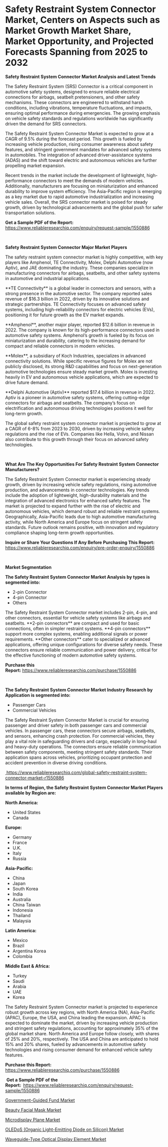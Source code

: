 <p><h1>Safety Restraint System Connector Market, Centers on Aspects such as Market Growth Market Share, Market Opportunity, and Projected Forecasts Spanning from 2025 to 2032</h1></p><p><strong>Safety Restraint System Connector Market Analysis and Latest Trends</strong></p>
<p><p>The Safety Restraint System (SRS) Connector is a critical component in automotive safety systems, designed to ensure reliable electrical connections for airbags, seatbelt pretensioners, and other safety mechanisms. These connectors are engineered to withstand harsh conditions, including vibrations, temperature fluctuations, and impacts, ensuring optimal performance during emergencies. The growing emphasis on vehicle safety standards and regulations worldwide has significantly driven the demand for SRS connectors.</p><p>The Safety Restraint System Connector Market is expected to grow at a CAGR of 9.5% during the forecast period. This growth is fueled by increasing vehicle production, rising consumer awareness about safety features, and stringent government mandates for advanced safety systems in automobiles. The integration of advanced driver-assistance systems (ADAS) and the shift toward electric and autonomous vehicles are further propelling market expansion.</p><p>Recent trends in the market include the development of lightweight, high-performance connectors to meet the demands of modern vehicles. Additionally, manufacturers are focusing on miniaturization and enhanced durability to improve system efficiency. The Asia-Pacific region is emerging as a key market due to rapid automotive industrialization and increasing vehicle sales. Overall, the SRS connector market is poised for steady growth, driven by technological advancements and the global push for safer transportation solutions.</p></p>
<p><strong>Get a Sample PDF of the Report:&nbsp;</strong> <a href="https://www.reliableresearchiq.com/enquiry/request-sample/1550886?utm_campaign=1900&utm_medium=2&utm_source=Github&utm_content=ia&utm_term=23012025&utm_id=safety-restraint-system-connector">https://www.reliableresearchiq.com/enquiry/request-sample/1550886</a></p>
<p>&nbsp;</p>
<p><strong>Safety Restraint System Connector Major Market Players</strong></p>
<p><p>The safety restraint system connector market is highly competitive, with key players like Amphenol, TE Connectivity, Molex, Delphi Automotive (now Aptiv), and JAE dominating the industry. These companies specialize in manufacturing connectors for airbags, seatbelts, and other safety systems in automotive and industrial applications.</p><p>**TE Connectivity** is a global leader in connectors and sensors, with a strong presence in the automotive sector. The company reported sales revenue of $16.3 billion in 2022, driven by its innovative solutions and strategic partnerships. TE Connectivity focuses on advanced safety systems, including high-reliability connectors for electric vehicles (EVs), positioning it for future growth as the EV market expands.</p><p>**Amphenol**, another major player, reported $12.6 billion in revenue in 2022. The company is known for its high-performance connectors used in automotive safety systems. Amphenol’s growth is fueled by its focus on miniaturization and durability, catering to the increasing demand for compact and reliable connectors in modern vehicles.</p><p>**Molex**, a subsidiary of Koch Industries, specializes in advanced connectivity solutions. While specific revenue figures for Molex are not publicly disclosed, its strong R&D capabilities and focus on next-generation automotive technologies ensure steady market growth. Molex is investing heavily in EV and autonomous vehicle applications, which are expected to drive future demand.</p><p>**Delphi Automotive (Aptiv)** reported $17.4 billion in revenue in 2022. Aptiv is a pioneer in automotive safety systems, offering cutting-edge connectors for airbags and seatbelts. The company’s focus on electrification and autonomous driving technologies positions it well for long-term growth.</p><p>The global safety restraint system connector market is projected to grow at a CAGR of 6-8% from 2023 to 2030, driven by increasing vehicle safety regulations and the rise of EVs. Companies like Hella, Volvo, and Nissan also contribute to this growth through their focus on advanced safety technologies.</p></p>
<p>&nbsp;</p>
<p><strong>What Are The Key Opportunities For Safety Restraint System Connector Manufacturers?</strong></p>
<p><p>The Safety Restraint System Connector market is experiencing steady growth, driven by increasing vehicle safety regulations, rising automotive production, and advancements in connector technologies. Key trends include the adoption of lightweight, high-durability materials and the integration of advanced electronics for enhanced safety features. The market is projected to expand further with the rise of electric and autonomous vehicles, which demand robust and reliable restraint systems. Geographically, Asia-Pacific leads due to high automotive manufacturing activity, while North America and Europe focus on stringent safety standards. Future outlook remains positive, with innovation and regulatory compliance shaping long-term growth opportunities.</p></p>
<p><strong>Inquire or Share Your Questions If Any Before Purchasing This Report:</strong> <a href="https://www.reliableresearchiq.com/enquiry/pre-order-enquiry/1550886?utm_campaign=1900&utm_medium=2&utm_source=Github&utm_content=ia&utm_term=23012025&utm_id=safety-restraint-system-connector">https://www.reliableresearchiq.com/enquiry/pre-order-enquiry/1550886</a></p>
<p>&nbsp;</p>
<p><strong>Market Segmentation</strong></p>
<p><strong>The Safety Restraint System Connector Market Analysis by types is segmented into:</strong></p>
<p><ul><li>2-pin Connector</li><li>4-pin Connector</li><li>Others</li></ul></p>
<p><p>The Safety Restraint System Connector market includes 2-pin, 4-pin, and other connectors, essential for vehicle safety systems like airbags and seatbelts. **2-pin connectors** are compact and used for basic connections, often in simpler restraint systems. **4-pin connectors** support more complex systems, enabling additional signals or power requirements. **Other connectors** cater to specialized or advanced applications, offering unique configurations for diverse safety needs. These connectors ensure reliable communication and power delivery, critical for the effective functioning of modern automotive safety systems.</p></p>
<p><strong>Purchase this Report:&nbsp;</strong><a href="https://www.reliableresearchiq.com/purchase/1550886?utm_campaign=1900&utm_medium=2&utm_source=Github&utm_content=ia&utm_term=23012025&utm_id=safety-restraint-system-connector">https://www.reliableresearchiq.com/purchase/1550886</a></p>
<p>&nbsp;</p>
<p><strong>The Safety Restraint System Connector Market Industry Research by Application is segmented into:</strong></p>
<p><ul><li>Passenger Cars</li><li>Commercial Vehicles</li></ul></p>
<p><p>The Safety Restraint System Connector Market is crucial for ensuring passenger and driver safety in both passenger cars and commercial vehicles. In passenger cars, these connectors secure airbags, seatbelts, and sensors, enhancing crash protection. For commercial vehicles, they play a vital role in safeguarding drivers and cargo, especially in long-haul and heavy-duty operations. The connectors ensure reliable communication between safety components, meeting stringent safety standards. Their application spans across vehicles, prioritizing occupant protection and accident prevention in diverse driving conditions.</p></p>
<p><a href="https://www.reliableresearchiq.com/global-safety-restraint-system-connector-market-r1550886?utm_campaign=1900&utm_medium=2&utm_source=Github&utm_content=ia&utm_term=23012025&utm_id=safety-restraint-system-connector">&nbsp;https://www.reliableresearchiq.com/global-safety-restraint-system-connector-market-r1550886</a></p>
<p><strong>In terms of Region, the Safety Restraint System Connector Market Players available by Region are:</strong></p>
<p>
    <p> <strong> North America: </strong>
        <ul>
            <li>United States</li>
            <li>Canada</li>
        </ul>
        </p> 
    <p> <strong> Europe: </strong>
        <ul>
            <li>Germany</li>
            <li>France</li>
            <li>U.K.</li>
            <li>Italy</li>
            <li>Russia</li>
        </ul>
        </p> 
    <p> <strong> Asia-Pacific: </strong>
        <ul>
            <li>China</li>
            <li>Japan</li>
            <li>South Korea</li>
            <li>India</li>
            <li>Australia</li>
            <li>China Taiwan</li>
            <li>Indonesia</li>
            <li>Thailand</li>
            <li>Malaysia</li>
        </ul>
        </p> 
    <p> <strong> Latin America: </strong>
        <ul>
            <li>Mexico</li>
            <li>Brazil</li>
            <li>Argentina Korea</li>
            <li>Colombia</li>
        </ul>
        </p> 
    <p> <strong> Middle East & Africa: </strong>
        <ul>
            <li>Turkey</li>
            <li>Saudi</li>
            <li>Arabia</li>
            <li>UAE</li>
            <li>Korea</li>
        </ul>
    </p>
    </p>
<p><p>The Safety Restraint System Connector market is projected to experience robust growth across key regions, with North America (NA), Asia-Pacific (APAC), Europe, the USA, and China leading the expansion. APAC is expected to dominate the market, driven by increasing vehicle production and stringent safety regulations, accounting for approximately 35% of the global market share. North America and Europe follow closely, with shares of 25% and 20%, respectively. The USA and China are anticipated to hold 15% and 20% shares, fueled by advancements in automotive safety technologies and rising consumer demand for enhanced vehicle safety features.</p></p>
<p><strong>Purchase this Report: </strong><a href="https://www.reliableresearchiq.com/purchase/1550886?utm_campaign=1900&utm_medium=2&utm_source=Github&utm_content=ia&utm_term=23012025&utm_id=safety-restraint-system-connector">https://www.reliableresearchiq.com/purchase/1550886</a></p>
<p>&nbsp;<strong>Get a Sample PDF of the Report:&nbsp;&nbsp;</strong><a href="https://www.reliableresearchiq.com/enquiry/request-sample/1550886?utm_campaign=1900&utm_medium=2&utm_source=Github&utm_content=ia&utm_term=23012025&utm_id=safety-restraint-system-connector">https://www.reliableresearchiq.com/enquiry/request-sample/1550886</a></p>
<p><strong></strong></p>
<p><p><a href="https://www.linkedin.com/pulse/upcoming-boom-government-guided-fund-market-projections-end-use-70ulf?utm_campaign=1900&utm_medium=2&utm_source=Github&utm_content=ia&utm_term=23012025&utm_id=safety-restraint-system-connector">Government-Guided Fund Market</a></p><p><a href="https://www.linkedin.com/pulse/amacro-overview-forecast-cagr-82-beauty-facial-mask-marketfor-wanef?utm_campaign=1900&utm_medium=2&utm_source=Github&utm_content=ia&utm_term=23012025&utm_id=safety-restraint-system-connector">Beauty Facial Mask Market</a></p><p><a href="https://www.linkedin.com/pulse/experts-forecast-significant-growth-microdisplay-plane-qzzte?utm_campaign=1900&utm_medium=2&utm_source=Github&utm_content=ia&utm_term=23012025&utm_id=safety-restraint-system-connector">Microdisplay Plane Market</a></p><p><a href="https://www.linkedin.com/pulse/overview-oledos-organic-light-emitting-diode-silicon-market-2025-2032-5shqf?utm_campaign=1900&utm_medium=2&utm_source=Github&utm_content=ia&utm_term=23012025&utm_id=safety-restraint-system-connector">OLEDoS (Organic Light-Emitting Diode on Silicon) Market</a></p><p><a href="https://www.linkedin.com/pulse/waveguide-type-optical-display-element-market-global-regional-s0o0c?utm_campaign=1900&utm_medium=2&utm_source=Github&utm_content=ia&utm_term=23012025&utm_id=safety-restraint-system-connector">Waveguide-Type Optical Display Element Market</a></p></p>